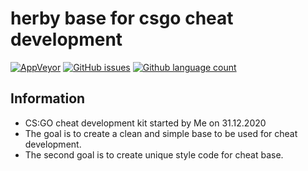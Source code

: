 # herby base for csgo cheat development

[![AppVeyor](https://img.shields.io/appveyor/build/ZeroXKiritsu/herby)](https://ci.appveyor.com/project/ZeroXKiritsu/herby)
[![GitHub issues](https://img.shields.io/github/issues/ZeroXKiritsu/herby)](https://github.com/ZeroXKiritsu/herby/issues)
[![Github language count](https://img.shields.io/github/languages/count/ZeroXKiritsu/herby?style=social)](https://github.com/ZeroXKiritsu/herby/languages)

## Information
- CS:GO cheat development kit started by Me on 31.12.2020 
- The goal is to create a clean and simple base to be used for cheat development.
- The second goal is to create unique style code for cheat base.
